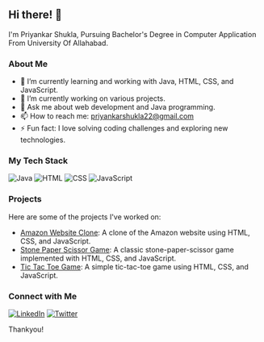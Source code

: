 ## Hi there! 👋

I'm Priyankar Shukla, Pursuing Bachelor's Degree in Computer Application From University Of Allahabad.
### About Me

- 🌱 I’m currently learning and working with Java, HTML, CSS, and JavaScript.
- 🔭 I’m currently working on various projects.
- 💬 Ask me about web development and Java programming.
- 📫 How to reach me: [priyankarshukla22@gmail.com](mailto:priyankarshukla22@gmail.com)
- ⚡ Fun fact: I love solving coding challenges and exploring new technologies.

### My Tech Stack

![Java](https://img.shields.io/badge/Java-ED8B00?style=for-the-badge&logo=java&logoColor=white)
![HTML](https://img.shields.io/badge/HTML5-E34F26?style=for-the-badge&logo=html5&logoColor=white)
![CSS](https://img.shields.io/badge/CSS3-1572B6?style=for-the-badge&logo=css3&logoColor=white)
![JavaScript](https://img.shields.io/badge/JavaScript-F7DF1E?style=for-the-badge&logo=javascript&logoColor=black)

### Projects

Here are some of the projects I've worked on:

- [Amazon Website Clone](https://github.com/your-username/amazon-website-clone): A clone of the Amazon website using HTML, CSS, and JavaScript.
- [Stone Paper Scissor Game](https://github.com/your-username/stone-paper-scissor-game): A classic stone-paper-scissor game implemented with HTML, CSS, and JavaScript.
- [Tic Tac Toe Game](https://github.com/your-username/tic-tac-toe-game): A simple tic-tac-toe game using HTML, CSS, and JavaScript.

### Connect with Me

[![LinkedIn](https://img.shields.io/badge/LinkedIn-0077B5?style=for-the-badge&logo=linkedin&logoColor=white)](https://www.linkedin.com/in/priyankar-shukla-386033302)
[![Twitter](https://img.shields.io/badge/Twitter-1DA1F2?style=for-the-badge&logo=twitter&logoColor=white)](https://x.com/Priyankar25)

Thankyou!
